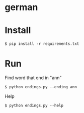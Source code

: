 # german

# Install

    $ pip install -r requirements.txt

# Run

Find word that end in "ann"


    $ python endings.py --ending ann

Help

    $ python endings.py --help
